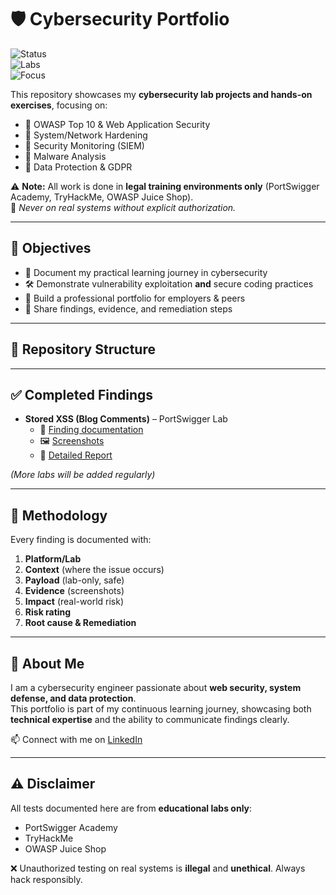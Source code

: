 # 🛡️ Cybersecurity Portfolio  

![Status](https://img.shields.io/badge/status-active-success?style=flat-square)  
![Labs](https://img.shields.io/badge/labs-PortSwigger%20%7C%20TryHackMe%20%7C%20OWASP%20Juice%20Shop-blue?style=flat-square)  
![Focus](https://img.shields.io/badge/focus-Web%20Security%20%7C%20System%20Hardening%20%7C%20Malware%20Analysis-orange?style=flat-square)  

This repository showcases my **cybersecurity lab projects and hands-on exercises**, focusing on:  
- 🔹 OWASP Top 10 & Web Application Security  
- 🔹 System/Network Hardening  
- 🔹 Security Monitoring (SIEM)  
- 🔹 Malware Analysis  
- 🔹 Data Protection & GDPR  

⚠️ **Note:** All work is done in **legal training environments only** (PortSwigger Academy, TryHackMe, OWASP Juice Shop).  
🚫 *Never on real systems without explicit authorization.*

---

## 🎯 Objectives
- 📘 Document my practical learning journey in cybersecurity  
- 🛠️ Demonstrate vulnerability exploitation **and** secure coding practices  
- 📂 Build a professional portfolio for employers & peers  
- 📝 Share findings, evidence, and remediation steps  

---

## 📂 Repository Structure


---

## ✅ Completed Findings
- **Stored XSS (Blog Comments)** – PortSwigger Lab  
  - 📄 [Finding documentation](./web-security/findings.md)  
  - 🖼️ [Screenshots](./web-security/screenshots/)  
  - 📝 [Detailed Report](./web-security/reports/stored-xss-lab1.md)  

*(More labs will be added regularly)*

---

## 🔬 Methodology
Every finding is documented with:  
1. **Platform/Lab**  
2. **Context** (where the issue occurs)  
3. **Payload** (lab-only, safe)  
4. **Evidence** (screenshots)  
5. **Impact** (real-world risk)  
6. **Risk rating**  
7. **Root cause & Remediation**  

---

## 💼 About Me
I am a cybersecurity engineer passionate about **web security, system defense, and data protection**.  
This portfolio is part of my continuous learning journey, showcasing both **technical expertise** and the ability to communicate findings clearly.  

📫 Connect with me on [LinkedIn](https://www.linkedin.com/)  

---

## ⚠️ Disclaimer
All tests documented here are from **educational labs only**:  
- PortSwigger Academy  
- TryHackMe  
- OWASP Juice Shop  

❌ Unauthorized testing on real systems is **illegal** and **unethical**. Always hack responsibly.  


